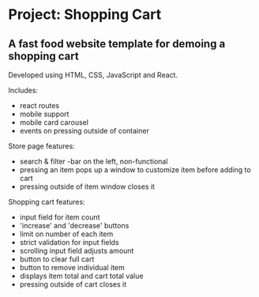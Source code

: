 # Project: Shopping Cart

## A fast food website template for demoing a shopping cart

Developed using HTML, CSS, JavaScript and React.

Includes:
- react routes
- mobile support
- mobile card carousel
- events on pressing outside of container

Store page features:
- search & filter -bar on the left, non-functional
- pressing an item pops up a window to customize item before adding to cart
- pressing outside of item window closes it

Shopping cart features:
- input field for item count
- 'increase' and 'decrease' buttons
- limit on number of each item
- strict validation for input fields
- scrolling input field adjusts amount
- button to clear full cart
- button to remove individual item
- displays item total and cart total value
- pressing outside of cart closes it